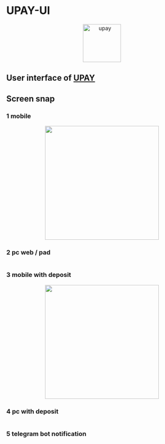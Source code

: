 # UPAY-UI

<center>
<img src="https://github.com/WhiteRiverBay/upay-ui/blob/main/public/logo.png?raw=true" alt="upay" title="upay" width="100px" height="100px" />
</center>

## User interface of [UPAY](https://github.com/WhiteRiverBay/upay-release)

## Screen snap

### 1 mobile 
<center>
<img src="https://raw.githubusercontent.com/WhiteRiverBay/upay-ui/refs/heads/main/public/examples/screen1.png" ref="" alt="" title="" width="300px" />
</center>

### 2 pc web / pad
<center>
<img src="https://raw.githubusercontent.com/WhiteRiverBay/upay-ui/refs/heads/main/public/examples/screen2.png" ref="" alt="" title="" />
</center>

### 3 mobile with deposit
<center>
<img src="https://raw.githubusercontent.com/WhiteRiverBay/upay-ui/refs/heads/main/public/examples/screen3.png" ref="" alt="" title="" width="300px" />
</center>

### 4 pc with deposit
<center>
<img src="https://raw.githubusercontent.com/WhiteRiverBay/upay-ui/refs/heads/main/public/examples/screen4.png" ref="" alt="" title="" />
</center>


### 5 telegram bot notification
<img src="https://raw.githubusercontent.com/WhiteRiverBay/upay-ui/refs/heads/main/public/examples/screen6.png" ref="" alt="" title="" />
